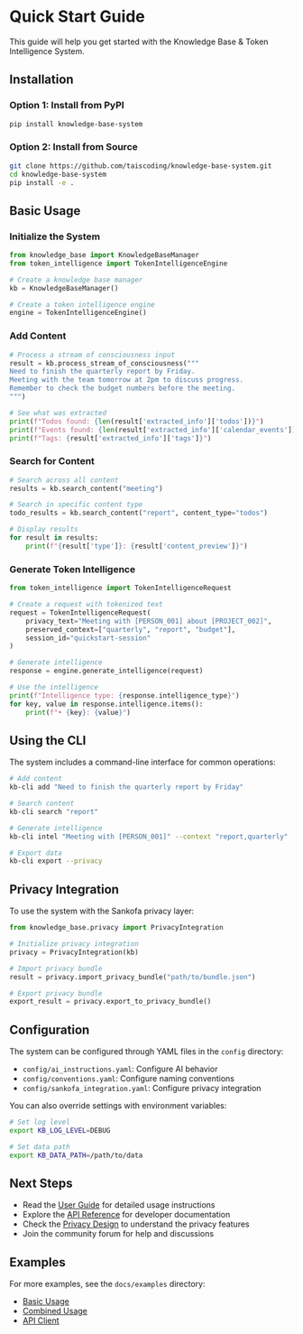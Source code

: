 # Quick Start Guide

This guide will help you get started with the Knowledge Base & Token Intelligence System.

## Installation

### Option 1: Install from PyPI

```bash
pip install knowledge-base-system
```

### Option 2: Install from Source

```bash
git clone https://github.com/taiscoding/knowledge-base-system.git
cd knowledge-base-system
pip install -e .
```

## Basic Usage

### Initialize the System

```python
from knowledge_base import KnowledgeBaseManager
from token_intelligence import TokenIntelligenceEngine

# Create a knowledge base manager
kb = KnowledgeBaseManager()

# Create a token intelligence engine
engine = TokenIntelligenceEngine()
```

### Add Content

```python
# Process a stream of consciousness input
result = kb.process_stream_of_consciousness("""
Need to finish the quarterly report by Friday.
Meeting with the team tomorrow at 2pm to discuss progress.
Remember to check the budget numbers before the meeting.
""")

# See what was extracted
print(f"Todos found: {len(result['extracted_info']['todos'])}")
print(f"Events found: {len(result['extracted_info']['calendar_events'])}")
print(f"Tags: {result['extracted_info']['tags']}")
```

### Search for Content

```python
# Search across all content
results = kb.search_content("meeting")

# Search in specific content type
todo_results = kb.search_content("report", content_type="todos")

# Display results
for result in results:
    print(f"{result['type']}: {result['content_preview']}")
```

### Generate Token Intelligence

```python
from token_intelligence import TokenIntelligenceRequest

# Create a request with tokenized text
request = TokenIntelligenceRequest(
    privacy_text="Meeting with [PERSON_001] about [PROJECT_002]",
    preserved_context=["quarterly", "report", "budget"],
    session_id="quickstart-session"
)

# Generate intelligence
response = engine.generate_intelligence(request)

# Use the intelligence
print(f"Intelligence type: {response.intelligence_type}")
for key, value in response.intelligence.items():
    print(f"• {key}: {value}")
```

## Using the CLI

The system includes a command-line interface for common operations:

```bash
# Add content
kb-cli add "Need to finish the quarterly report by Friday"

# Search content
kb-cli search "report"

# Generate intelligence
kb-cli intel "Meeting with [PERSON_001]" --context "report,quarterly"

# Export data
kb-cli export --privacy
```

## Privacy Integration

To use the system with the Sankofa privacy layer:

```python
from knowledge_base.privacy import PrivacyIntegration

# Initialize privacy integration
privacy = PrivacyIntegration(kb)

# Import privacy bundle
result = privacy.import_privacy_bundle("path/to/bundle.json")

# Export privacy bundle
export_result = privacy.export_to_privacy_bundle()
```

## Configuration

The system can be configured through YAML files in the `config` directory:

- `config/ai_instructions.yaml`: Configure AI behavior
- `config/conventions.yaml`: Configure naming conventions
- `config/sankofa_integration.yaml`: Configure privacy integration

You can also override settings with environment variables:

```bash
# Set log level
export KB_LOG_LEVEL=DEBUG

# Set data path
export KB_DATA_PATH=/path/to/data
```

## Next Steps

- Read the [User Guide](../docs/user_guide.md) for detailed usage instructions
- Explore the [API Reference](../docs/api.md) for developer documentation
- Check the [Privacy Design](../docs/privacy_design.md) to understand the privacy features
- Join the community forum for help and discussions

## Examples

For more examples, see the `docs/examples` directory:

- [Basic Usage](../docs/examples/basic_usage.py)
- [Combined Usage](../docs/examples/combined_usage.py)
- [API Client](../docs/examples/api_client.py) 